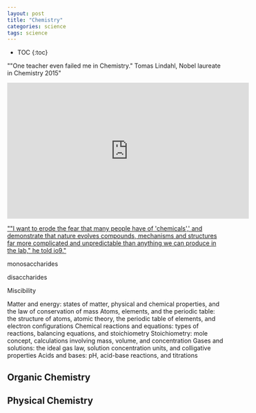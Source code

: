 ```yaml
---
layout: post
title: "Chemistry"
categories: science
tags: science
---
```


* TOC
{:toc}

""One teacher even failed me in Chemistry." Tomas Lindahl, Nobel laureate in Chemistry 2015"
<iframe width="560" height="315" src="https://www.youtube-nocookie.com/embed/amHjoeqM-1M?controls=0" title="YouTube video player" frameborder="0" allow="accelerometer; autoplay; clipboard-write; encrypted-media; gyroscope; picture-in-picture; web-share" allowfullscreen></iframe>

[""I want to erode the fear that many people have of 'chemicals',' and demonstrate that nature evolves compounds, mechanisms and structures far more complicated and unpredictable than anything we can produce in the lab," he told io9."](https://io9.gizmodo.com/what-if-natural-products-came-with-a-list-of-ingredient-1503320184)

monosaccharides

disaccharides

Miscibility

Matter and energy: states of matter, physical and chemical properties, and the law of conservation of mass
Atoms, elements, and the periodic table: the structure of atoms, atomic theory, the periodic table of elements, and electron configurations
Chemical reactions and equations: types of reactions, balancing equations, and stoichiometry
Stoichiometry: mole concept, calculations involving mass, volume, and concentration
Gases and solutions: the ideal gas law, solution concentration units, and colligative properties
Acids and bases: pH, acid-base reactions, and titrations



## 



## Organic Chemistry



## Physical Chemistry



